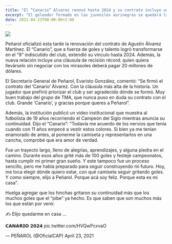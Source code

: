```yaml
---
title: "El “Canario” Álvarez renovó hasta 2024 y su contrato incluye una cláusula récord"
excerpt: "El goleador formado en las juveniles aurinegras se quedará tres años más en Peñarol. Su cláusula de recisión es de 20 millones de dólares."
date: 2021-04-23T00:00:00+2:00
---
```



<img src="https://camo.githubusercontent.com/cec0ccbcf17d8756244f3c1376c246d6c061161f92777e004f71c983fcdb7c5a/68747470733a2f2f7777772e72657075626c6963612e636f6d2e75792f77702d636f6e74656e742f75706c6f6164732f323032312f30342f43616e6172696f2e6a7067">


Peñarol oficializó esta tarde la renovación del contrato de Agustín Álvarez Martínez. El “Canario”, que a fuerza de goles y talento logró transformarse en el “9” indiscutido del club, extendió su vínculo hasta 2024. Además, la nueva relación incluye una cláusula de recisión récord: quien quiera llevárselo sin negociar con los mirasoles deberá pagar 20 millones de dólares.


El Secretario General de Peñarol, Evaristo González, comentó: “Se firmó el contrato del ‘Canario’ Álvarez. Con la cláusula más alta de la historia. Un jugador que prefirió priorizar el club y ser agradecido dónde se formó. Muy buen trabajo del grupo de TMA, que nunca puso en duda su contrato con el club. Grande ‘Canario’, y gracias porque queres a Peñarol”.


Además, la institución publicó un video institucional que muestra al futbolista de 19 años recorriendo el Campeón del Siglo mientras anuncia su continuidad. Dijo el “Canario”: “Todavía me acuerdo de los nervios que tenía cuando con 11 años empecé a vestir estos colores. Si bien ya me tenían enamorado de antes, al ponerme la camiseta y representarlos en una cancha, comprobé que era amor de verdad.


Fue un trayecto largo, lleno de alegrías, aprendizajes, y alguna piedra en el camino. Durante esos años grité más de 100 goles y festejé campeonatos, hasta cumplir mi primer gran sueño. Y este tampoco fue un proceso sencillo, pero me había preparado para seguir construyendo mi futuro. Hoy, me toca elegir dónde quiero estar, con qué camiseta seguir gritando goles. Y como siempre, elijo a Peñarol. Porque acá soy feliz. Porque esta es mi casa”.


Huelga agregar que los hinchas gritaron su continuidad más que los muchos goles que el “pibe” ya hecho. Es que saben que son muchos más los que están por venir.


✍️ Elijo quedarme en casa …


𝗖𝗔𝗡𝗔𝗥𝗜𝗢 𝟮𝟬𝟮𝟰 pic.twitter.com/HVQwPcxvaO


— PEÑAROL (@OficialCAP) April 23, 2021





